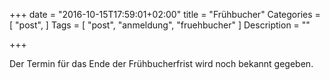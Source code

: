 +++
date = "2016-10-15T17:59:01+02:00"
title = "Frühbucher"
Categories = [
  "post",
]
Tags = [
  "post",
  "anmeldung",
  "fruehbucher"
]
Description = ""

+++

Der Termin für das Ende der Frühbucherfrist wird noch bekannt gegeben.